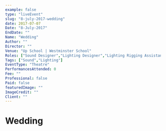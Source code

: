 ```yaml
---
example: false
type: "liveEvent"
slug: "8-july-2017-wedding"
date: 2017-07-07
Date: "8-July-2017"
EndDate: ""
Name: "Wedding"
Author: ""
Director: ""
Venue: "Up School | Westminster School"
Roles: ["Sound Designer","Lighting Designer","Lighting Rigging Assistant"]
Tags: ["Sound","Lighting"]
EventType: "Theatre"
PerformancesAttended: 0
Fee: ""
Professional: false
Paid: false
featuredImage: ""
ImageCredit: ""
Client: ""
---
```


# Wedding


